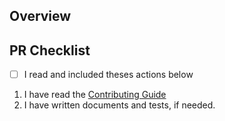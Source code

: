 ## Overview

<!--
    A clear and concise description of what this pr is about.
 -->

## PR Checklist

- [ ] I read and included theses actions below

1. I have read the [Contributing Guide](https://github.com/toss/nestjs-aop/blob/main/CONTRIBUTING.md)
2. I have written documents and tests, if needed.
